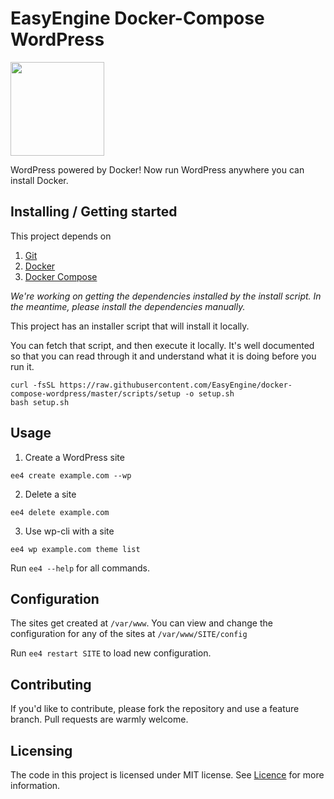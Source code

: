 # EasyEngine Docker-Compose WordPress
<a href="https://rtcamp.com" target="_blank"><img width="150" src="https://easyengine.io/wp-content/uploads/edd/2015/12/easy-engine-logo-2-RS1.png"></a>

WordPress powered by Docker! Now run WordPress anywhere you can install Docker.

## Installing / Getting started

This project depends on

1. [Git](https://git-scm.com/downloads)
2. [Docker](https://docs.docker.com/engine/installation/)
3. [Docker Compose](https://docs.docker.com/compose/install/)

_We're working on getting the dependencies installed by the install script. In
the meantime, please install the dependencies manually._

This project has an installer script that will install it locally.

You can fetch that script, and then execute it locally. It's well documented so that you can read through it and understand what it is doing before you run it.

```shell
curl -fsSL https://raw.githubusercontent.com/EasyEngine/docker-compose-wordpress/master/scripts/setup -o setup.sh
bash setup.sh
```

## Usage

1. Create a WordPress site

```shell
ee4 create example.com --wp
```

2. Delete a site
```shell
ee4 delete example.com
```

3. Use wp-cli with a site
```shell
ee4 wp example.com theme list
```

Run `ee4 --help` for all commands.

## Configuration

The sites get created at `/var/www`. You can view and change the configuration
for any of the sites at `/var/www/SITE/config`

Run `ee4 restart SITE` to load new configuration.

## Contributing

If you'd like to contribute, please fork the repository and use a feature
branch. Pull requests are warmly welcome.

## Licensing

The code in this project is licensed under MIT license. See [Licence](https://github.com/EasyEngine/docker-compose-wordpress/blob/master/LICENSE)
for more information.
